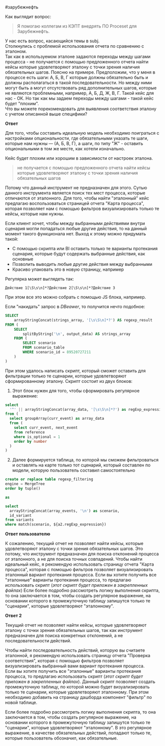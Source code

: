 #зарубежнефть

Как выглядит вопрос:
>Я помогаю коллегам из КЭПТ внедрять ПО Proceset для Зарубежнефть.  
> 
У нас есть вопрос, касающийся темы в subj.  
Столкнулись с проблемой использования отчета по сравнению с эталоном.   
Так как в используемом эталоне задаются переходы между шагами процесса - не получается с помощью предложенного отчета найти кейсы которые удовлетворяют эталону с точки зрения наличия обязательных шагов. Поясню на примере. Предположим, что у меня в процессе есть шаги: А, Б, В, Г которые должны обязательно быть и должны располагаться в такой последовательности. Но между ними могут быть а могут отсутствовать ряд дополнительных шагов, которые не являются проблемными, например, А, Б, Д, Ж, В, Г. Такой кейс для нас - ОК. Но так как мы задаем переходы между шагами - такой кейс будет "плохим".  
Что вы можете порекомендовать для выявления соответствия эталону с учетом описанной выше специфики?

**Ответ**

Для того, чтобы составить идеальную модель необходимо поиграться с настройками опциональности, где обязательными указать те шаги, которые нам нужны — (А, Б, В, Г), а шаги, по типу "Ж" - оставить опциональными в том же месте, как хотели изначально.

Кейс будет плохим или хорошим в зависимости от настроек эталона.

> не получается с помощью предложенного отчета найти кейсы которые удовлетворяют эталону с точки зрения наличия обязательных шагов

Потому что данный инструмент не предназначен для этого. Сутью данного инструмента является поиск тех мест процесса, которые отличаются от эталонного. 
Для того, чтобы найти "эталонный" кейс предлагаю воспользоваться страницей отчета "Карта процесса", которая позволяет нам с помощью фильтров визуализировать только те кейсы, которые нам нужны. 

Если клиент хочет, чтобы между выбранными действиями внутри сценария могли попадаться любые другие действия, то на данный момент такого функционала нет. Выход к этому можно придумать такой:
* С помощью скрипта или BI оставить только те варианты протекания сценария, которые будут содержать выбранные действия, как основные
* Позволить выводить любые другие действия между выбранными
* Красиво упаковать это в новую страницу, например

Регулярка может выглядеть так:

```regexp
Действие 1[\S\s\n]*?Действие 2[\S\s\n]*?Действие 3
```

При этом все это можно собрать с помощью JS блока, например.

Если "накидать" запрос в _DBeawer_, то получится нечто подобное:
```sql
SELECT 
	arrayStringConcat(strings_array, '[\s\S\n]*?') AS regexp_result
FROM (
	SELECT 
		splitByString('\n', output_data) AS strings_array
	FROM (
		SELECT scenario
		FROM scenario_table
		WHERE scenario_id = 89520727211
	)
)
```

При этом удалось написать скрипт, который сможет оставить для фильтрации только те сценарии, которые удовлетворяют сформированному эталону. Скрипт состоит из двух блоков:
1. Этот блок нужен для того, чтобы сформировать регулярное выражение:
```sql
select 
  '^' || arrayStringConcat(array_data, '[\s\S\n]*?') as regExp_expression
from (
  select groupArray(curr_event) as array_data
  from (
    select curr_event, next_event
    from reference
    where is_optional = 1
    order by number 
  )
)
```

2. Далее формируется таблица, по которой мы сможем фильтроваться и оставлять на карте только тот сценарий, который составлен по модели, которую пользователь составил самостоятельно
```sql
create or replace table regexp_filtering
engine = MergeTree
order by tuple()

as

select 
  arrayStringConcat(array_events, '\n') as scenario,
  id_variant
from variants 
where match(scenario, ${a2.regExp_expression})
```

**Ответ пользователю**

К сожалению, текущий отчет не позволяет найти кейсы, которые удовлетворяют эталону с точки зрения обязательных шагов. Это потому, что инструмент предназначен для поиска отклонений процесса от эталонного, а не для поиска точных совпадений.
Чтобы найти идеальный кейс, я рекомендую использовать страницу отчета "Карта процесса", которая с помощью фильтров позволяет визуализировать эталонный вариант протекания процесса.
Если вы хотите получить все "эталонные" варианты протекания процесса, то предлагаю использовать скрипт (*этот скрипт будет приложен в закрепленных файлах*)
 Если более подробно рассмотреть логику выполнения скрипта, то она заключается в том, чтобы создать регулярное выражение, на основании которого в промежуточную таблицу запишутся только те "сценарии", которые удовлетворяют "эталонному".

**Ответ 2**

Текущий отчет не позволяет найти кейсы, которые удовлетворяют эталону с точки зрения обязательных шагов, так как инструмент предназначен для поиска конкретных отклонений, а не последовательности действий.

Чтобы найти последовательность действий, которую вы считаете эталонной, я рекомендую использовать страницу отчета "Проверка соответствия", которая с помощью фильтров позволяет визуализировать выбранный вами вариант протекания процесса.  
Если вы хотите получить все "эталонные" варианты протекания процесса, то предлагаю использовать скрипт (_этот скрипт будет приложен в закрепленных файлах_). Данный скрипт позволяет создать промежуточную таблицу, по которой можно будет визуализировать только те сценарии, которые удовлетворяют эталонному. При этом необходимо добавить на страницу дашборда компонент "фильтр" по новой таблице.  

Если более подробно рассмотреть логику выполнения скрипта, то она заключается в том, чтобы создать регулярное выражение, на основании которого в промежуточную таблицу запишутся только те "сценарии", которые удовлетворяют "эталонному".
В это регулярное выражение, в качестве обязательных действий, попадают только те, которые пользователь обозначил, как обязательные.